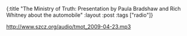 {:title "The Ministry of Truth: Presentation by Paula Bradshaw and Rich Whitney about the automobile"
:layout :post
:tags  ["radio"]}

<http://www.szcz.org/audio/tmot_2009-04-23.mp3>

